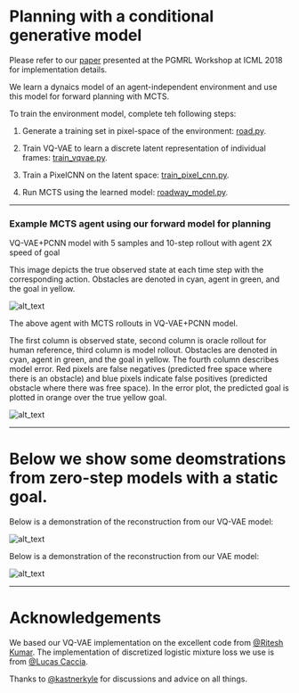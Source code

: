 # Planning with a conditional generative model 

Please refer to our [paper](https://github.com/johannah/trajectories/blob/master/icml18-vqvae-model-camera-ready.pdf) presented at the PGMRL Workshop at ICML 2018 for implementation details.

We learn a dynaics model of an agent-independent environment and use this model for forward planning with MCTS. 

To train the environment model, complete teh following steps: 

1) Generate a training set in pixel-space of the environment: 
[road.py](https://github.com/johannah/trajectories/blob/master/trajectories/road.py).

2) Train VQ-VAE to learn a discrete latent representation of individual frames:
[train_vqvae.py](https://github.com/johannah/trajectories/blob/master/trajectories/train_vqvae.py).

3) Train a PixelCNN on the latent space:
[train_pixel_cnn.py](https://github.com/johannah/trajectories/blob/master/trajectories/train_pixel_cnn.py).

4) Run MCTS using the learned model: 
[roadway_model.py](https://github.com/johannah/trajectories/blob/master/examples/roadway_model.py).

--- 

### Example MCTS agent using our forward model for planning 

VQ-VAE+PCNN model with 5 samples and 10-step rollout with agent 2X speed of goal

This image depicts the true observed state at each time step with the corresponding action.  Obstacles are denoted in cyan, agent in green, and the goal in yellow.

![alt_text](https://github.com/johannah/trajectories/blob/master/imgs/10-step-fast.gif)

The above agent with MCTS rollouts in VQ-VAE+PCNN model.

The first column is observed state, second column is oracle rollout for human reference, third column is model rollout. Obstacles are denoted in cyan, agent in green, and the goal in yellow. The fourth column describes model error. Red pixels are false negatives (predicted free space where there is an obstacle) and blue pixels indicate false positives (predicted obstacle where there was free space). In the error plot, the predicted goal is plotted in orange over the true yellow goal.

![alt_text](https://github.com/johannah/trajectories/blob/master/imgs/10-step-rollout.gif)

---
# Below we show some deomstrations from zero-step models with a static goal. 

Below is a demonstration of the reconstruction from our VQ-VAE model:

![alt_text](https://github.com/johannah/trajectories/blob/master/imgs/true_step_seed_930_vqvae.gif)

Below is a demonstration of the reconstruction from our VAE model:

![alt_text](https://github.com/johannah/trajectories/blob/master/imgs/true_step_seed_930_vae.gif)

---
# Acknowledgements

We based our VQ-VAE implementation on the excellent code from [@Ritesh Kumar](https://github.com/ritheshkumar95/vq-vae-exps). 
The implementation of discretized logistic mixture loss we use is from [@Lucas Caccia](https://github.com/pclucas14/pixel-cnn-pp/blob/master/utils.py).

Thanks to [@kastnerkyle](https://github.com/kastnerkyle) for discussions and advice on all things.

